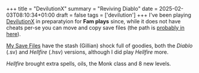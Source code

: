 +++
title = "DevilutionX"
summary = "Reviving Diablo"
date = 2025-02-03T08:10:34+01:00
draft = false
tags = ['devilution']
+++
I've been playing [DevilutionX](https://github.com/diasurgical/devilutionX) in preparatyion for **Fam plays** since,
while it does not have cheats per-se you can move and copy save files (the path is [probably in here](https://github.com/diasurgical/devilutionX/blob/master/docs/installing.md)).

[My Save Files](/devilution.zip) have the stash (Gillian) shock full of goodies, both the *Diablo* (.sv) and *Hellfire* (.hsv) versions, although I did play *Hellfire* more.

*Hellfire* brought extra spells, oils, the Monk class and 8 new levels.
